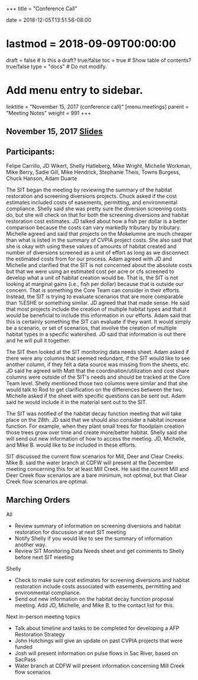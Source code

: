 +++
title = "Conference Call"

date = 2018-12-05T13:51:56-08:00
# lastmod = 2018-09-09T00:00:00

draft = false  # Is this a draft? true/false
toc = true  # Show table of contents? true/false
type = "docs"  # Do not modify.

# Add menu entry to sidebar.
linktitle = "November 15, 2017 (conference call)"
[menu.meetings]
  parent = "Meeting Notes"
  weight = 991
+++

## November 15, 2017 [Slides](https://s3-us-west-2.amazonaws.com/cvpia-meeting-slides/Nov+15+conference+call.pdf)

## Participants:

Felipe Carrillo, JD Wikert, Shelly Hatleberg, Mike Wright, Michelle Workman, Mike Berry, Sadie Gill, Mike Hendrick, Stephanie Theis, Towns Burgess, Chuck Hanson, Adam Duarte

The SIT began the meeting by reviewing the summary of the habitat restoration and screening diversions projects. Chuck asked if the cost estimates included costs of easements, permitting, and environmental compliance. Shelly said she was pretty sure the diversion screening costs do, but she will check on that for both the screening diversions and habitat restoration cost estimates. JD talked about how a fish per dollar is a better comparison because the costs can vary markedly tributary by tributary. Michelle agreed and said that projects on the Mokelumne are much cheaper than what is listed in the summary of CVPIA project costs. She also said that she is okay with using these values of amounts of habitat created and number of diversions screened as a unit of effort as long as we disconnect the estimated costs from for our process. Adam agreed with JD and Michelle and clarified that the SIT is not concerned about the absolute costs but that we were using an estimated cost per acre or cfs screened to develop what a unit of habitat creation would be. That is, the SIT is not looking at marginal gains (i.e., fish per dollar) because that is outside our concern. That is something the Core Team can consider in their efforts. Instead, the SIT is trying to evaluate scenarios that are more comparable than %ESHE or something similar. JD agreed that that made sense. He said that most projects include the creation of multiple habitat types and that it would be beneficial to include this information in our efforts. Adam said that this is certainly something the SIT can evaluate if they want. It would simply be a scenario, or set of scenarios, that involve the creation of multiple habitat types in a specific watershed. JD said that information is out there and he will pull it together.

The SIT then looked at the SIT monitoring data needs sheet. Adam asked if there were any columns that seemed redundant, if the SIT would like to see another column, if they felt a data source was missing from the sheets, etc. JD said he agreed with Matt that the coordination/utilization and cost share columns were outside of the SIT&#39;s needs and should be tracked at the Core Team level. Shelly mentioned those two columns were similar and that she would talk to Rod to get clarification on the differences between the two. Michelle asked if the sheet with specific questions can be sent out. Adam said he would include it in the material sent out to the SIT.

The SIT was notified of the habitat decay function meeting that will take place on the 28th. JD said that we should also consider a habitat increase function. For example, when they plant small trees for floodplain creation those trees grow over time and create more/better habitat. Shelly said she will send out new information of how to access the meeting. JD, Michelle, and Mike B. would like to be included in these efforts.

SIT discussed the current flow scenarios for Mill, Deer and Clear Creeks. Mike B. said the water branch at CDFW will present at the December meeting concerning this for at least Mill Creek. He said the current Mill and Deer Creek flow scenarios are a bare minimum, not optimal, but that Clear Creek flow scenarios are optimal.

## Marching Orders

All

- Review summary of information on screening diversions and habitat restoration for discussion at next SIT meeting
- Notify Shelly if you would like to see the summary of information another way.
- Review SIT Monitoring Data Needs sheet and get comments to Shelly before next SIT meeting

Shelly

- Check to make sure cost estimates for screening diversions and habitat restoration include costs associated with easements, permitting and environmental compliance.
- Send out new information on the habitat decay function proposal meeting. Add JD, Michelle, and Mike B. to the contact list for this.

Next in-person meeting topics

- Talk about timeline and tasks to be completed for developing a AFP Restoration Strategy
- John Hutchings will give an update on past CVPIA projects that were funded
- Josh will present information on pulse flows in Sac River, based on SacPass
- Water branch at CDFW will present information concerning Mill Creek flow scenarios
